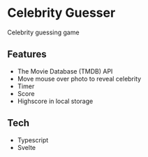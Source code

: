 # Celebrity Guesser

Celebrity guessing game

## Features

- The Movie Database (TMDB) API
- Move mouse over photo to reveal celebrity
- Timer
- Score
- Highscore in local storage

## Tech

- Typescript
- Svelte
